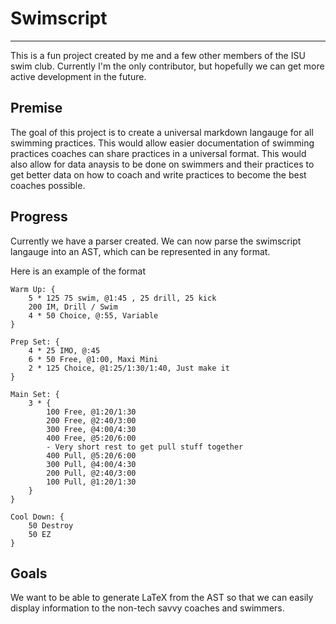 # Swimscript

---

This is a fun project created by me and a few other members of the ISU swim
club. Currently I'm the only contributor, but hopefully we can get more active
development in the future.

## Premise

The goal of this project is to create a universal markdown langauge for all
swimming practices. This would allow easier documentation of swimming practices
coaches can share practices in a universal format. This would also allow for
data anaysis to be done on swimmers and their practices to get better data on
how to coach and write practices to become the best coaches possible.

## Progress

Currently we have a parser created. We can now parse the swimscript langauge
into an AST, which can be represented in any format.

Here is an example of the format

```
Warm Up: {
    5 * 125 75 swim, @1:45 , 25 drill, 25 kick
    200 IM, Drill / Swim
    4 * 50 Choice, @:55, Variable
}

Prep Set: {
    4 * 25 IMO, @:45
    6 * 50 Free, @1:00, Maxi Mini
    2 * 125 Choice, @1:25/1:30/1:40, Just make it
}

Main Set: {
    3 * {
        100 Free, @1:20/1:30
        200 Free, @2:40/3:00
        300 Free, @4:00/4:30
        400 Free, @5:20/6:00
        - Very short rest to get pull stuff together
        400 Pull, @5:20/6:00
        300 Pull, @4:00/4:30
        200 Pull, @2:40/3:00
        100 Pull, @1:20/1:30
    }
}

Cool Down: {
    50 Destroy
    50 EZ
}
```

## Goals

We want to be able to generate LaTeX from the AST so that we can easily display
information to the non-tech savvy coaches and swimmers.
